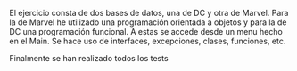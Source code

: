 El ejercicio consta de dos bases de datos, una de DC y otra de Marvel. Para la de Marvel he utilizado una programación orientada a objetos y para la de DC una programación funcional. A estas se accede desde un menu hecho en el Main.
Se hace uso de interfaces, excepciones, clases, funciones, etc.

Finalmente se han realizado todos los tests